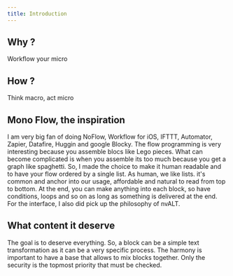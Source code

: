 ```yaml
---
title: Introduction
---
```


## Why ?

Workflow your micro

## How ?

Think macro, act micro

## Mono Flow, the inspiration

I am very big fan of doing NoFlow, Workflow for iOS, IFTTT, Automator,
Zapier, Datafire, Huggin and google Blocky. The flow programming is very
interesting because you assemble blocs like Lego pieces. What can become
complicated is when you assemble its too much because you get a graph
like spaghetti. So, I made the choice to make it human readable and to
have your flow ordered by a single list. As human, we like lists. it's
common and anchor into our usage, affordable and natural to read from
top to bottom. At the end, you can make anything into each block, so
have conditions, loops and so on as long as something is delivered at
the end. For the interface, I also did pick up the philosophy of nvALT.

## What content it deserve

The goal is to deserve everything. So, a block can be a simple text
transformation as it can be a very specific process. The harmony is
important to have a base that allows to mix blocks together. Only the
security is the topmost priority that must be checked.
